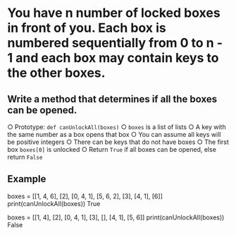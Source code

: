# You have n number of locked boxes in front of you. Each box is numbered sequentially from 0 to n - 1 and each box may contain keys to the other boxes.

## Write a method that determines if all the boxes can be opened.

○ Prototype: `def canUnlockAll(boxes)`
○ `boxes` is a list of lists
○ A key with the same number as a box opens that box
○ You can assume all keys will be positive integers
○ There can be keys that do not have boxes
○ The first box `boxes[0]` is unlocked
○ Return `True` if all boxes can be opened, else return `False`

## Example

boxes = [[1, 4, 6], [2], [0, 4, 1], [5, 6, 2], [3], [4, 1], [6]]
print(canUnlockAll(boxes))
True

boxes = [[1, 4], [2], [0, 4, 1], [3], [], [4, 1], [5, 6]]
print(canUnlockAll(boxes))
False
